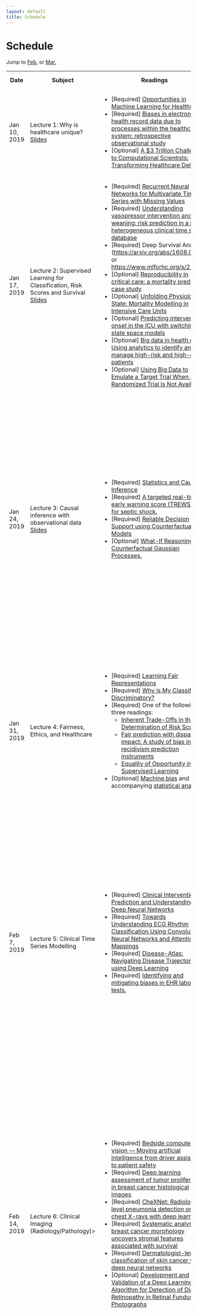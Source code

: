 ```yaml
---
layout: default
title: Schedule
---
```


<div class="post">
	<h1 class="pageTitle">Schedule</h1>
	<!-- <img src="{{ '/assets/img/touring.jpg' | prepend: site.baseurl }}" alt=""> -->
	<p class="intro"> Jump to <a href="#feb">Feb.</a> or <a href="#mar">Mar.</a></p>
  <table style="width:100%">
  <tr>
    <th>Date</th>
    <th>Subject</th> 
    <th>Readings</th>
    <th>Student Presentation</th>
    <th>Deadlines</th>
  </tr>
  <tr>
    <td>Jan 10, 2019 </td>
    <td>Lecture 1: Why is healthcare unique? <br> <a href="https://cs2541-ml4h2019.github.io/lectures/CSC2541 - Lecture 1.pdf"> Slides </a> </td> 
    <td>
      <ul>
        <li>[Required] <a href="https://arxiv.org/pdf/1806.00388.pdf">Opportunities in Machine Learning for Healthcare</a></li>
        <li>[Required] <a href="https://www.bmj.com/content/361/bmj.k1479">Biases in electronic health record data due to processes within the healthcare system: retrospective observational study</a></li>
        <li>[Optional] <a href="https://ieeexplore.ieee.org/stamp/stamp.jsp?tp=&arnumber=6908959">A $3 Trillion Challenge to Computational Scientists: Transforming Healthcare Delivery</a></li>
      </ul>
    </td>
    <td>
    </td>
    <td>
    </td>
  </tr>
  <tr>
    <td>Jan 17, 2019 </td>
    <td>Lecture 2: Supervised Learning for Classification, Risk Scores and Survival <br> <a href="https://cs2541-ml4h2019.github.io/lectures/CSC2541 - Lecture 2.pdf"> Slides </a> </td> 
    <td>
      <ul>		      
        <li>[Required] <a href="https://www.nature.com/articles/s41598-018-24271-9">Recurrent Neural Networks for Multivariate Time Series with Missing Values</a></li>	
        <li>[Required] <a href="https://academic.oup.com/jamia/article/24/3/488/2907906">Understanding vasopressor intervention and weaning: risk prediction in a public heterogeneous clinical time series database</a></li>	      
        <li>[Required] Deep Survival Analysis (<a href="https://arxiv.org/abs/1608.02158">https://arxiv.org/abs/1608.02158</a> or <a href="https://www.mlforhc.org/s/21.pdf">https://www.mlforhc.org/s/21.pdf</a>)</li>
	<li>[Optional] <a href="http://proceedings.mlr.press/v68/johnson17a/johnson17a.pdf"> Reproducibility in critical care: a mortality prediction case study </a> </li>
	<li>[Optional] <a href="https://www.ncbi.nlm.nih.gov/pubmed/25289175">Unfolding Physiological State: Mortality Modelling in Intensive Care Units</a></li>
        <li>[Optional] <a href="https://www.ncbi.nlm.nih.gov/pmc/articles/PMC5543372/">Predicting intervention onset in the ICU with switching state space models</a></li>
	<li>[Optional] <a href="https://www.healthaffairs.org/doi/pdf/10.1377/hlthaff.2014.0041">Big data in health care: Using analytics to identify and manage high-risk and high-cost patients</a></li>
	<li>[Optional] <a href="https://www.ncbi.nlm.nih.gov/pubmed/26994063">Using Big Data to Emulate a Target Trial When a Randomized Trial Is Not Available</a></li>	
      </ul>
    </td>
    <td>
	<ul>		      
		<li> Grey Kuling on Big Data In Health Care: Using Analytics To Identify And Manage High-Risk And High-Cost Patients </li>
	 </ul>
    </td>
    <td>
	<b> Reflection Questions on Required Papers</b>: 
	<ul>		      
		<li> Contrast the predictive tasks (e.g., labels in the objective function) in each of the required papers; what are the benefits and drawbacks of each?</li>
		<li> Would you deploy any of these supervised models?</li>
	</ul>
    </td>
  </tr>
  <tr>
    <td>Jan 24, 2019</td>
    <td>Lecture 3: Causal inference with observational data<br> <a href="https://cs2541-ml4h2019.github.io/lectures/CSC2541 - Lecture 3.pdf"> Slides </a> </td> 
    <td>
      <ul>
        <li>[Required] <a href="https://www.jstor.org/stable/2289064">Statistics and Causal Inference</a></li>
        <li>[Required] <a href="http://stm.sciencemag.org/content/7/299/299ra122">A targeted real-time early warning score (TREWScore) for septic shock.</a></li>
        <li>[Required] <a href="https://papers.nips.cc/paper/6767-reliable-decision-support-using-counterfactual-models.pdf">Reliable Decision Support using Counterfactual Models</a></li>
        <li>[Optional] <a href="https://pdfs.semanticscholar.org/4a8e/692ede416d4864e15042696f53300a52089b.pdf">What-If Reasoning with Counterfactual Gaussian Processes.</a></li>
      </ul>
    </td>
    <td>
      <ol>
        <li>David Burns on Deep Barcodes for Fast Retrieval of Histopathology Scans</li>
        <li>Adamo Young and Michael Dimmick on GRAM: Graph-based Attention Model for Healthcare Representation Learning</li>
        <li>Geoff Klein and Matt Hemsley on Deep MR to CT Synthesis using Unpaired Data</li>
        <li>Phil Boyer on What-If Reasoning with Counterfactual Gaussian Processes</li>
      </ol>
    </td>
    <td>
      Office Hours for Homework will be held on Wednesday, Jan 23 at 4-6pm in GB 405.
	<br><br>    
	<b> Reflection Questions on Required Papers</b>: 
	<ul>		      
		<li> Describe causal identifiability, and its impact on learning with observational data?</li>
		<li> What is the difference between a standard  Gaussian Process (GP) and a causal GP (CGP) objective function? How does that impact learning?</li>
	</ul>	    
    </td>
  </tr>
  <tr>
    <td>Jan 31, 2019</td>
    <td>Lecture 4: Fairness, Ethics, and Healthcare</td> 
    <td>
      <ul>
        <li>[Required] <a href="http://www.jmlr.org/proceedings/papers/v28/zemel13.pdf">Learning Fair Representations</a></li>
        <li>[Required] <a href="https://arxiv.org/pdf/1805.12002.pdf">Why is My Classifier Discriminatory?</a></li>
        <li>[Required] One of the following three readings:
          <ul>
            <li><a href="https://arxiv.org/pdf/1609.05807.pdf">Inherent Trade-Offs in the Fair Determination of Risk Score</a></li>
            <li><a href="http://www.andrew.cmu.edu/user/achoulde/files/disparate_impact.pdf">Fair prediction with disparate impact: A study of bias in recidivism prediction instruments</a></li>
            <li><a href="https://arxiv.org/pdf/1610.02413.pdf">Equality of Opportunity in Supervised Learning</a></li>
          </ul>
        </li>
        <li>[Optional] <a href="https://www.propublica.org/article/machine-bias-risk-assessments-in-criminal-sentencing">Machine bias</a> and accompanying <a href="https://www.propublica.org/article/how-we-analyzed-the-compas-recidivism-algorithm">statistical analyses</a></li>	      
      </ul>
    </td>
    <td>
      <ol>
        <li>Matthew MacKay and Amanjit Singh Kainth on Learning Fair Representations</li>
        <li>Duc Truong on Equality of Opportunity in Supervised Learning</li>
        <li>Punit Shah  on Evaluating Reinforcement Learning Algorithms in Observational Health Settings</li>
        <li>Devin Singh on Use of GANs in Medical Imaging </li>
      </ol>
    </td>
    <td>
	<b> Reflection Questions on Required Papers</b>: 
	<ul>		      
		<li> What are ways that bias can enter into a machine learning model's predictions?</li>
		<li> WAre there reasons that bias in medical data may be harder to detect or distentangle?</li>
	</ul>
    </td>
  </tr>
  <tr>
    <td id="feb">Feb 7, 2019</td>
    <td>Lecture 5: Clinical Time Series Modelling</td> 
    <td>
      <ul>
        <li>[Required] <a href="http://mucmd.org/CameraReadySubmissions/65%5CCameraReadySubmission%5Cclinical-intervention-prediction%20(4).pdf">Clinical Intervention Prediction and Understanding with Deep Neural Networks</a></li>
        <li>[Required] <a href="https://static1.squarespace.com/static/59d5ac1780bd5ef9c396eda6/t/5b73729d562fa79aabf87383/1534292642748/9.pdf">Towards Understanding ECG Rhythm Classification Using Convolutional Neural Networks and Attention Mappings</a></li>
        <li>[Required] <a href="https://static1.squarespace.com/static/59d5ac1780bd5ef9c396eda6/t/5b7372dc1ae6cf102e27b7e7/1534292701747/13.pdf">Disease-Atlas: Navigating Disease Trajectories using Deep Learning</a></li>
        <li>[Required] <a href="http://www.sciencedirect.com/science/article/pii/S1532046414000847">Identifying and mitigating biases in EHR laboratory tests.</a></li>
      </ul>
    </td>
    <td>
      <ol>
        <li>Allen Lee</li>
        <li>Kelvin Wong and Shun Da Suo on Disease-Atlas: Navigating Disease Trajectories using Deep Learning</li>
        <li>Seung Eun Yi and Chantal Shaib on Clinical Intervention Prediction and Understanding with Deep Neural Networks</li>
        <li>Pouria Mashouri on Towards Understanding ECG Rhythm Classification Using Convolutional Neural Networks and Attention Mappings</li>
      </ol>
    </td>
    <td>
      <a href='/problem_set/CS2541-ProblemSet-1.pdf'>Homework 1</a> due at 11:59 PM on <a href="https://markus.teach.cs.toronto.edu/csc2541-2019-01">MarkUs</a><br>
      The code for extracting the data from the MIMIC psql database is <a href="https://github.com/CS2541-ML4H2019/CS2541-ML4H2019.github.io/tree/master/problem_set">here</a>
    </td>
  </tr>
  <tr>
    <td>Feb 14, 2019</td>
    <td>Lecture 6: Clinical Imaging (Radiology/Pathology)></td> 
    <td>
      <ul>
        <li>[Required] <a href="https://www.nejm.org/doi/full/10.1056/NEJMp1716891">Bedside computer vision — Moving artificial intelligence from driver assistance to patient safety</a></li>
        <li>[Required] <a href="https://ieeexplore.ieee.org/abstract/document/8217719/">Deep learning assessment of tumor proliferation in breast cancer histological images</a></li>
        <li>[Required] <a href="https://arxiv.org/pdf/1711.05225.pdf">CheXNet: Radiologist-level pneumonia detection on chest X-rays with deep learning</a></li>
        <li>[Required] <a href="http://becklab.hms.harvard.edu/files/becklab/files/sci_transl_med-2011-beck-108ra113.pdf">Systematic analysis of breast cancer morphology uncovers stromal features associated with survival</a></li>
        <li>[Required] <a href="https://www.nature.com/articles/nature21056.epdf">Dermatologist-level classification of skin cancer with deep neural networks</a></li>
        <li>[Optional] <a href="https://jamanetwork.com/journals/jama/fullarticle/2588763">Development and Validation of a Deep Learning Algorithm for Detection of Diabetic Retinopathy in Retinal Fundus Photographs</a></li>
      </ul>
    </td>
    <td>
      <ol>
        <li>Sapir Labes on Systematic Analysis of Breast Cancer Morphology Uncovers Stromal Features Associated with Survival</li>
        <li>Hong Yue Sean Liu and Yan Li on Development and Validation of a Deep Learning Algorithm for Detection of Diabetic Retinopathy in Retinal Fundus Photographs</li>
        <li>Srinivasan Sivanandan on CheXNet: Radiologist-Level Pneumonia Detection on Chest X-Rays with Deep Learning</li>
        <li>Vineeth Bhaskara Dermatologist-level classification of skin cancer with deep neural networks</li>
      </ol>
    </td>
    <td>
	    Project proposals due at 5PM <a href="https://docs.google.com/forms/d/e/1FAIpQLSfOSqcEhOnDvTmkMlOViUY1YF7i3eZOs6RumhWtiihrdBVVag/viewform?usp=sf_link">here</a>.
    </td>
  </tr>
  <tr>
    <td>Feb 21, 2019</td>
    <td>Lecture 7: Clinical NLP and Audio</td> 
    <td>
      <ul>
        <li>[Required] <a href="https://arxiv.org/abs/1808.08485">Deep Probabilistic Logic: A Unifying Framework for Indirect Supervision</a></li>
        <li>[Required] <a href="https://static1.squarespace.com/static/59d5ac1780bd5ef9c396eda6/t/5b7373cc032be4fab0075363/1534292941994/30.pdf">Multi-Label Learning from Medical Plain Text with Convolutional Residual Models</a></li>
        <li>[Required] <a href="http://people.dbmi.columbia.edu/~chw7007/papers/chapter%2016.pdf">Natural Language Processing, Electronic Health Records, Clinical Research</a></li>
        <li>[Required] <a href="https://academic.oup.com/jamia/article-abstract/17/5/507/830823">Mayo clinical Text Analysis and Knowledge Extraction System (cTAKES): architecture, component evaluation and applications</a></li>
      </ul>
    </td>
    <td>
      <ol>
        <li>Sumeet Ranka and Vaibhav Saxena on Mayo clinical Text Analysis and Knowledge Extraction System (cTAKES): architecture, component evaluation and applications</li>
        <li></li>
        <li>Yingying Fu and Eric Wan on Multi-Label Learning from Medical Plain Text with Convolutional Residual Models</li>
        <li>Jienan Yao and Matthew Wong on Natural Language Processing, Electronic Health Records, and Clinical Research</li>
      </ol>
    </td>
    <td>
    </td>
  </tr>
  <tr>
    <td>Feb 28, 2019</td>
    <td>Lecture 8: Clinical Reinforcement Learning</td> 
    <td>
      <ul>
        <li>[Required] <a href="https://www.ncbi.nlm.nih.gov/pmc/articles/PMC3143507/pdf/nihms266705.pdf">Informing sequential clinical decision-making through reinforcement learning: an empirical study</a></li>
        <li>[Required] <a href="https://arxiv.org/pdf/1704.06300.pdf">A Reinforcement Learning Approach to Weaning of Mechanical Ventilation in Intensive Care Units</a></li>
        <li><a href="https://arxiv.org/pdf/1707.06289.pdf">Meaningless comparisons lead to false optimism in medical machine learning</a></li>
        <li>[Required] <a href="https://arxiv.org/pdf/1805.12298.pdf">Evaluating Reinforcement Learning Algorithms in Observational Health Settings</a></li>
        <li>[Optional] <a href="https://arxiv.org/pdf/1807.01066.pdf">Behaviour policy estimation in off-policy policy evaluation: Calibration matters</a></li>
        <li>[Optional] <a href="https://arxiv.org/pdf/1711.03587.pdf">The stratified micro-randomized trial design: sample size considerations for testing nested causal effects of time-varying treatments</a></li>
        <li>[Optional] <a href="https://www.nature.com/articles/s41746-018-0029-1.pdf">Scalable and accurate deep learning with electronic health records</a></li>     
	    </ul>
    </td>
    <td>
      <ol>
        <li>Sindhu C M Gowda on A reduced dimension fMRI shared response model</li>
        <li>Daniel Dastoor and Joanna Pineda on Scalable and accurate deep learning with electronic health records</li>
        <li>Brenna Li on Meaningless comparisons lead to false optimism in medical machine learning</li>
        <li>Sneha Desai on A Reinforcement Learning Approach to Weaning of Mechanical Ventilation in Intensive Care Units</li>
      </ol>
    </td>
    <td>
    </td>
  </tr>
  <tr>
    <td id="mar">Mar 7, 2019</td>
    <td>Lecture 9: Missingness and Representations</td> 
    <td>
      <ul>
        <li>[Required] <a href="https://academic.oup.com/biomet/article-abstract/63/3/581/270932">Inference and missing data</a></li>
        <li>[Required] <a href="http://www.cs.toronto.edu/~zemel/documents/2011-IJCAI-MZRS.pdf">Recommender Systems: Missing Data and Statistical Model Estimation</a></li>
        <li>[Required] <a href="http://www.marzyehghassemi.com/wp-content/uploads/2018/01/semi-supervised-CWR-GAN_Ghassemi.pdf">Semi-supervised Biomedical Translation with Cycle Wasserstein Regression GANs</a></li>
        <li>[Optional] Word2vec, ELMO, BERT (i.e. embedding representations) papers</li>
      </ul>
    </td>
    <td>
      <ol>
        <li>Jacob Kelly and Jeevaa Velayutham on Semi-supervised Biomedical Translation with Cycle Wasserstein Regression GANs</li>
        <li>Pulkit Mathur and Zhen Gou on Recommender Systems: Missing Data and Statistical Model Estimation</li>
        <li>Yuyang Liu and Chris Meaney on Recurrent Neural Networks for Multivariate Time Series with Missing Values</li>
        <li>Angeline Yasodhara and Marta Skreta on Why is my Classifier Discriminatory?</li>
      </ol>
    </td>
    <td>
    </td>
  </tr>
  <tr>
    <td>Mar 14, 2019</td>
    <td>Lecture 10: Generalization and transfer learning</td> 
    <td>
      <ul>
        <li>[Required] <a href="https://www.sciencedirect.com/science/article/pii/S1532046415002282">Implications of non-stationarity on predictive modeling using EHRs</a></li>
        <li>[Required] <a href="https://arxiv.org/pdf/1608.00647.pdf">Multi-task Prediction of Disease Onsets from Longitudinal Lab Tests</a></li>
      </ul>
    </td>
    <td>
      <ol>
        <li>Alex Lu and Amy Lu on Implications of non-stationarity on predictive modeling using EHRs</li>
        <li>Fizza Ahmad Sheikh and Daniel Hidru on Development and Validation of a Deep Learning Algorithm for Detection of Diabetic Retinopathy in Retinal Fundus Photographs</li>
        <li>Sean Segal and Sergio Casas on Multi-task Prediction of Disease Onsets from Longitudinal Lab Tests</li>
        <li>Zhen Yang and Chenzi Qie on Improving Prediction of Suicide and Accidental Death After Discharge From General Hospitals With Natural Language Processing</li>
      </ol>
    </td>
    <td>
    </td>
  </tr>
  <tr>
    <td>Mar 21, 2019</td>
    <td>Lecture 11: Interpretability / Humans-In-The-Loop / Policies and Politics</td> 
    <td>
      <ul>
        <li>[Required] <a href="http://people.dbmi.columbia.edu/noemie/papers/15kdd.pdf">Intelligible Models for HealthCare: Predicting Pneumonia Risk and Hospital 30-day Readmission</a></li>
        <li>[Required] <a href="https://people.csail.mit.edu/taolei/papers/emnlp16_rationale.pdf">Rationalizing Neural Predictions. </a></li>
        <li>[Required] <a href="https://arxiv.org/pdf/1606.03490.pdf">The Mythos of Model Interpretability.</a></li>
        <li>[Optional] <a href="https://link.springer.com/chapter/10.1007/978-3-540-79228-4_1">Differential Privacy: A Survey of Results</a></li>
        <li>[Optional] <a href="https://users.cs.duke.edu/~cynthia/LakkarajuRu17.pdf">Learning Cost-Effective and Interpretable Treatment Regimes. </a></li>
        <li>[Optional] <a href="https://www.sciencedirect.com/science/article/pii/S2211883718300996">Why policymakers should care about “big data” in healthcare</a></li>      
	    </ul>
    </td>
    <td>
      <ol>
        <li>Pouria Mashouri on Towards Understanding ECG Rhythm Classification Using Convolutional Neural Networks and Attention Mappings</li>
        <li>Siva Manivasagam and Min Bai on Rationalizing Neural Predictions</li>
        <li>Shagun Gupta and Chun-Hao Chang on Intelligible Models for HealthCare: Predicting Pneumonia Risk and Hospital 30-day Readmission</li>
        <li>Angad Kalra on Why policymakers should care about “big data” in healthcare</li>
      </ol>
    </td>
    <td>
    </td>
  </tr>
  <tr>
    <td>Mar 28, 2019</td>
    <td>Course Presentations</td> 
    <td></td>
    <td>
    </td>
    <td></td>
  </tr>
  <tr>
    <td>April 4, 2019</td>
    <td>Course Presentations</td> 
    <td></td>
    <td>
    </td>
    <td>Project report due 11:59PM</td>
  </tr>
</table>
	<!-- <h2>Features</h2>
	<ul>
		<li>Built with SASS + GULP + BROWSERSYNC + AUTOPREFIXER</li>
  		<li>SVG Social Icons from <a href="http://customizr.net/icons/">Customizr</a></li>
  		<li><a href="http://responsive-nav.com/">Responsive Nav Menu</a></li>
  		<li><a href="https://github.com/snaptortoise/jekyll-rss-feeds">XML Feed for RSS Readers</a></li>
  		<li>Contact Form via <a href="http://formspree.io/">Formspree</a></li>
      <li>5 Post Loop with excerpt on Home Page</li>
  		<li>Previous / Next Post Navigation</li>
      <li>Estimated Reading Time for posts</li>
  		<li><a href="https://github.com/adobe-webplatform/dropcap.js">Drop Cap</a> on posts</li>
  		<li><a href="http://typecast.com/blog/a-more-modern-scale-for-web-typography">A Better Type Scale</a></li>
  	</ul> -->
</div>
